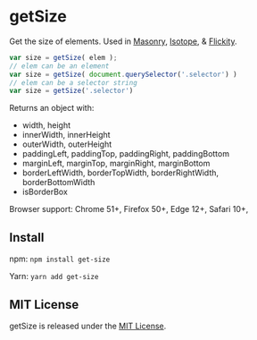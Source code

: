 # getSize

Get the size of elements. Used in [Masonry](https://masonry.desandro.com), [Isotope](https://isotope.metafizzy.co), &  [Flickity](https://flickity.metafizzy.co). 

``` js
var size = getSize( elem );
// elem can be an element
var size = getSize( document.querySelector('.selector') )
// elem can be a selector string
var size = getSize('.selector')
```

Returns an object with: 

+ width, height
+ innerWidth, innerHeight
+ outerWidth, outerHeight
+ paddingLeft, paddingTop, paddingRight, paddingBottom
+ marginLeft, marginTop, marginRight, marginBottom
+ borderLeftWidth, borderTopWidth, borderRightWidth, borderBottomWidth
+ isBorderBox

Browser support: Chrome 51+, Firefox 50+, Edge 12+, Safari 10+,

## Install

npm: `npm install get-size`

Yarn: `yarn add get-size`

## MIT License

getSize is released under the [MIT License](https://desandro.mit-license.org/).
